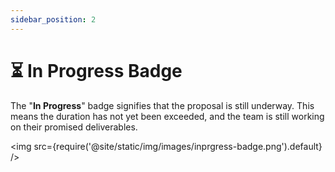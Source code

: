 ```yaml
---
sidebar_position: 2
---
```


# ⏳ In Progress Badge 

The "**In Progress**" badge signifies that the proposal is still underway. This means the duration has not yet been exceeded, and the team is still working on their promised deliverables.

<img src={require('@site/static/img/images/inprgress-badge.png').default} />
